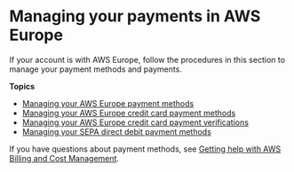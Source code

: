 # Managing your payments in AWS Europe<a name="emea-payments"></a>

If your account is with AWS Europe, follow the procedures in this section to manage your payment methods and payments\. 

**Topics**
+ [Managing your AWS Europe payment methods](edit-emea-payment-method.md)
+ [Managing your AWS Europe credit card payment methods](manage-cc-emea.md)
+ [Managing your AWS Europe credit card payment verifications](manage-emea-cc-verification.md)
+ [Managing your SEPA direct debit payment methods](manage-debit-emea.md)

If you have questions about payment methods, see [Getting help with AWS Billing and Cost Management](billing-get-answers.md)\.